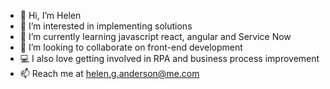 - 👋 Hi, I’m Helen
- 👀 I’m interested in implementing solutions
- 🌱 I’m currently learning javascript react, angular and Service Now
- 💞️ I’m looking to collaborate on front-end development
- 💻 I also love getting involved in RPA and business process improvement
- 📫 Reach me at helen.g.anderson@me.com 

<!---
grace-anderson/grace-anderson is a ✨ special ✨ repository because its `README.md` (this file) appears on your GitHub profile.
You can click the Preview link to take a look at your changes.
--->
